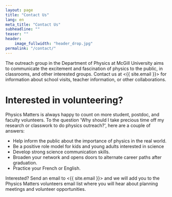 ```yaml
---
layout: page
title: "Contact Us"
lang: en
meta_title: "Contact Us"
subheadline: ""
teaser: ""
header:
    image_fullwidth: "header_drop.jpg"
permalink: "/contact/"
---
```

The outreach group in the Department of Physics at McGill University aims to communicate the excitement and fascination of physics to the public, in classrooms, and other interested groups. Contact us at <{{ site.email }}> for information about school visits, teacher information, or other collaborations.

# Interested in volunteering?

Physics Matters is always happy to count on more student, postdoc, and faculty volunteers. To the question 'Why should I take precious time off my research or classwork to do physics outreach?', here are a couple of answers:

- Help inform the public about the importance of physics in the real world.
- Be a positive role model for kids and young adults interested in science
- Develop strong science communication skills.
- Broaden your network and opens doors to alternate career paths after graduation.
- Practice your French or English.

Interested? Send an email to <{{ site.email }}> and we will add you to the Physics Matters volunteers email list where you will hear about planning meetings and volunteer opportunities.
